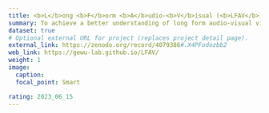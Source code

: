 ```yaml
---
title: <b>L</b>ong <b>F</b>orm <b>A</b>udio-<b>V</b>isual (<b>LFAV</b>) Dataset
summary: To achieve a better understanding of long form audio-visual videos, we propose to focus on the multisensory temporal event localization task, which essentially requires the model to predict the start and end time of each audio and visual event in the video. Concretely, we divide the video into several non-overlapping snippets, then predict the event categories of all snippets. To study the proposed multisensory temporal event localization task, we elaborately build a large-scale Long Form Audio-visual Video (LFAV) dataset with an average video length of 210 seconds and a total video length of 302 hours.
dataset: true
# Optional external URL for project (replaces project detail page).
external_link: https://zenodo.org/record/4079386#.X4PFodozbb2
web_link: https://gewu-lab.github.io/LFAV/
weight: 1
image:
  caption: 
  focal_point: Smart

rating: 2023_06_15
---
```

